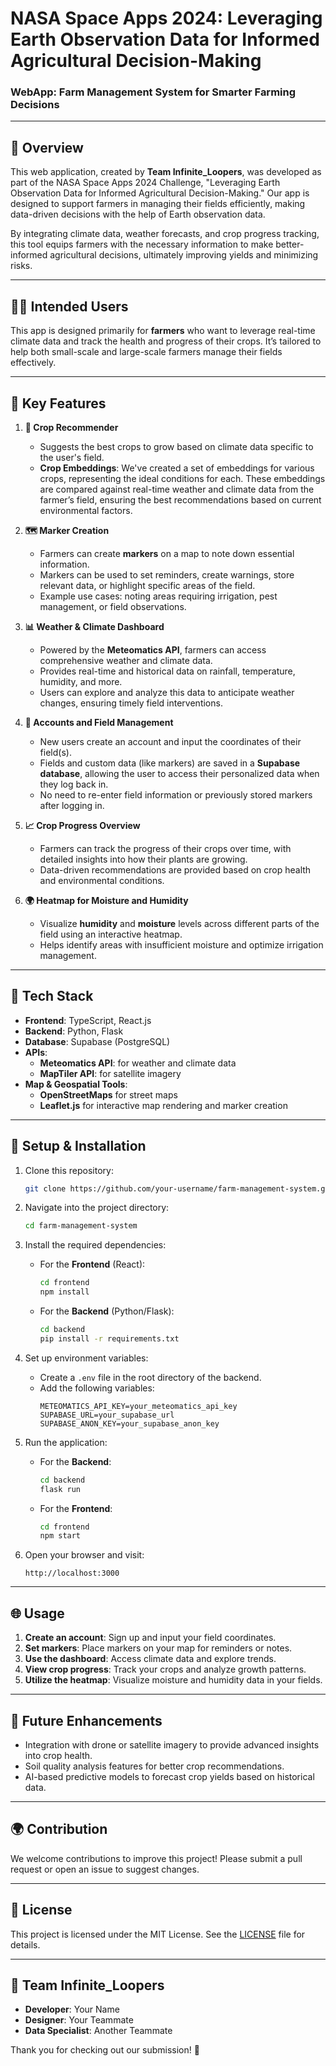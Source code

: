 # NASA Space Apps 2024: Leveraging Earth Observation Data for Informed Agricultural Decision-Making

### WebApp: Farm Management System for Smarter Farming Decisions

---

## 🚀 Overview

This web application, created by **Team Infinite_Loopers**, was developed as part of the NASA Space Apps 2024 Challenge, "Leveraging Earth Observation Data for Informed Agricultural Decision-Making." Our app is designed to support farmers in managing their fields efficiently, making data-driven decisions with the help of Earth observation data.

By integrating climate data, weather forecasts, and crop progress tracking, this tool equips farmers with the necessary information to make better-informed agricultural decisions, ultimately improving yields and minimizing risks.

---

## 🧑‍🌾 Intended Users

This app is designed primarily for **farmers** who want to leverage real-time climate data and track the health and progress of their crops. It’s tailored to help both small-scale and large-scale farmers manage their fields effectively.

---

## 🌟 Key Features

1. **🌾 Crop Recommender**
   - Suggests the best crops to grow based on climate data specific to the user's field.
   - **Crop Embeddings**: We've created a set of embeddings for various crops, representing the ideal conditions for each. These embeddings are compared against real-time weather and climate data from the farmer’s field, ensuring the best recommendations based on current environmental factors.

2. **🗺️ Marker Creation**
   - Farmers can create **markers** on a map to note down essential information.
   - Markers can be used to set reminders, create warnings, store relevant data, or highlight specific areas of the field.
   - Example use cases: noting areas requiring irrigation, pest management, or field observations.

3. **📊 Weather & Climate Dashboard**
   - Powered by the **Meteomatics API**, farmers can access comprehensive weather and climate data.
   - Provides real-time and historical data on rainfall, temperature, humidity, and more.
   - Users can explore and analyze this data to anticipate weather changes, ensuring timely field interventions.

4. **👤 Accounts and Field Management**
   - New users create an account and input the coordinates of their field(s).
   - Fields and custom data (like markers) are saved in a **Supabase database**, allowing the user to access their personalized data when they log back in.
   - No need to re-enter field information or previously stored markers after logging in.

5. **📈 Crop Progress Overview**
   - Farmers can track the progress of their crops over time, with detailed insights into how their plants are growing.
   - Data-driven recommendations are provided based on crop health and environmental conditions.

6. **🌍 Heatmap for Moisture and Humidity**
   - Visualize **humidity** and **moisture** levels across different parts of the field using an interactive heatmap.
   - Helps identify areas with insufficient moisture and optimize irrigation management.

---

## 🔧 Tech Stack

- **Frontend**: TypeScript, React.js
- **Backend**: Python, Flask
- **Database**: Supabase (PostgreSQL)
- **APIs**:
  - **Meteomatics API**: for weather and climate data
  - **MapTiler API**: for satellite imagery
- **Map & Geospatial Tools**:
  - **OpenStreetMaps** for street maps
  - **Leaflet.js** for interactive map rendering and marker creation

---

## 💾 Setup & Installation

1. Clone this repository:
   ```bash
   git clone https://github.com/your-username/farm-management-system.git
   ```

2. Navigate into the project directory:
   ```bash
   cd farm-management-system
   ```

3. Install the required dependencies:
   - For the **Frontend** (React):
     ```bash
     cd frontend
     npm install
     ```
   - For the **Backend** (Python/Flask):
     ```bash
     cd backend
     pip install -r requirements.txt
     ```

4. Set up environment variables:
   - Create a `.env` file in the root directory of the backend.
   - Add the following variables:
     ```
     METEOMATICS_API_KEY=your_meteomatics_api_key
     SUPABASE_URL=your_supabase_url
     SUPABASE_ANON_KEY=your_supabase_anon_key
     ```

5. Run the application:
   - For the **Backend**:
     ```bash
     cd backend
     flask run
     ```
   - For the **Frontend**:
     ```bash
     cd frontend
     npm start
     ```

6. Open your browser and visit:
   ```
   http://localhost:3000
   ```

---

## 🌐 Usage

1. **Create an account**: Sign up and input your field coordinates.
2. **Set markers**: Place markers on your map for reminders or notes.
3. **Use the dashboard**: Access climate data and explore trends.
4. **View crop progress**: Track your crops and analyze growth patterns.
5. **Utilize the heatmap**: Visualize moisture and humidity data in your fields.

---

## 📅 Future Enhancements

- Integration with drone or satellite imagery to provide advanced insights into crop health.
- Soil quality analysis features for better crop recommendations.
- AI-based predictive models to forecast crop yields based on historical data.

---

## 🌍 Contribution

We welcome contributions to improve this project! Please submit a pull request or open an issue to suggest changes.

---

## 📜 License

This project is licensed under the MIT License. See the [LICENSE](LICENSE) file for details.

---

## 🚀 Team Infinite_Loopers

- **Developer**: Your Name
- **Designer**: Your Teammate
- **Data Specialist**: Another Teammate

Thank you for checking out our submission! 🌾
